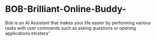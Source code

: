 # BOB-Brilliant-Online-Buddy-
Bob is an AI Assistant that makes your life easier by performing  various tasks with  user commands such as asking questions or opening applications etcetera"
